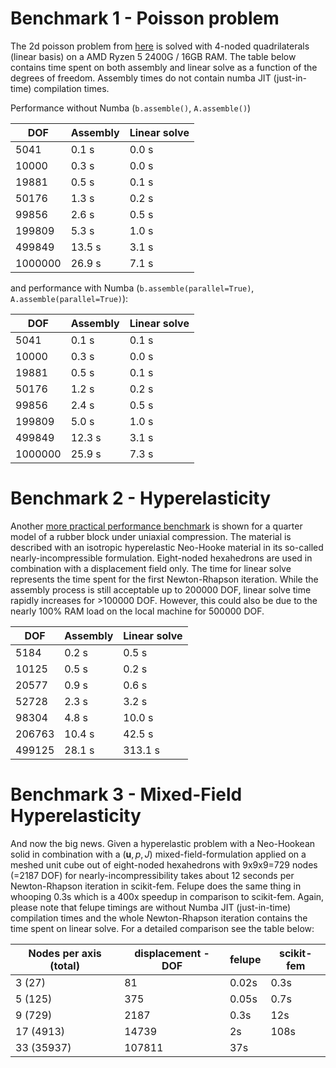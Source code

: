 # Benchmark 1 - Poisson problem
The 2d poisson problem from [here](https://github.com/adtzlr/felupe/blob/main/scripts/script_performance_poisson.py) is solved with 4-noded quadrilaterals (linear basis) on a AMD Ryzen 5 2400G / 16GB RAM. The table below contains time spent on both assembly and linear solve as a function of the degrees of freedom. Assembly times do not contain numba JIT (just-in-time) compilation times.

Performance without Numba (`b.assemble()`, `A.assemble()`)

|   DOF   | Assembly | Linear solve |
| ------- | -------- | ------------ |
|    5041 |   0.1 s  |     0.0 s    |
|   10000 |   0.3 s  |     0.0 s    |
|   19881 |   0.5 s  |     0.1 s    |
|   50176 |   1.3 s  |     0.2 s    |
|   99856 |   2.6 s  |     0.5 s    |
|  199809 |   5.3 s  |     1.0 s    |
|  499849 |  13.5 s  |     3.1 s    |
| 1000000 |  26.9 s  |     7.1 s    |


and performance with Numba (`b.assemble(parallel=True)`, `A.assemble(parallel=True)`):

|   DOF   | Assembly | Linear solve |
| ------- | -------- | ------------ |
|    5041 |   0.1 s  |     0.1 s    |
|   10000 |   0.3 s  |     0.0 s    |
|   19881 |   0.5 s  |     0.1 s    |
|   50176 |   1.2 s  |     0.2 s    |
|   99856 |   2.4 s  |     0.5 s    |
|  199809 |   5.0 s  |     1.0 s    |
|  499849 |  12.3 s  |     3.1 s    |
| 1000000 |  25.9 s  |     7.3 s    |

# Benchmark 2 - Hyperelasticity

Another [more practical performance benchmark](https://github.com/adtzlr/felupe/blob/main/scripts/script_performance_neohooke.py) is shown for a quarter model of a rubber block under uniaxial compression. The material is described with an isotropic hyperelastic Neo-Hooke material in its so-called nearly-incompressible formulation. Eight-noded hexahedrons are used in combination with a displacement field only. The time for linear solve represents the time spent for the first Newton-Rhapson iteration. While the assembly process is still acceptable up to 200000 DOF, linear solve time rapidly increases for >100000 DOF. However, this could also be due to the nearly 100% RAM load on the local machine for 500000 DOF.

|   DOF   | Assembly | Linear solve |
| ------- | -------- | ------------ |
|    5184 |   0.2 s  |     0.5 s    |
|   10125 |   0.5 s  |     0.2 s    |
|   20577 |   0.9 s  |     0.6 s    |
|   52728 |   2.3 s  |     3.2 s    |
|   98304 |   4.8 s  |    10.0 s    |
|  206763 |  10.4 s  |    42.5 s    |
|  499125 |  28.1 s  |   313.1 s    |

# Benchmark 3 - Mixed-Field Hyperelasticity

And now the big news. Given a hyperelastic problem with a Neo-Hookean solid in combination with a $(\bm{u},p,J)$ mixed-field-formulation applied on a meshed unit cube out of eight-noded hexahedrons with 9x9x9=729 nodes (=2187 DOF) for nearly-incompressibility takes about 12 seconds per Newton-Rhapson iteration in scikit-fem. Felupe does the same thing in whooping 0.3s which is a 400x speedup in comparison to scikit-fem. Again, please note that felupe timings are without Numba JIT (just-in-time) compilation times and the whole Newton-Rhapson iteration contains the time spent on linear solve. For a detailed comparison see the table below:

|   Nodes per axis (total) | displacement - DOF | felupe | scikit-fem |
| ------------------------ | ------------------ | ------ | ---------- |
|         3    (27)        |         81         |  0.02s |    0.3s    |
|         5   (125)        |        375         |  0.05s |    0.7s    |
|         9   (729)        |       2187         |   0.3s |     12s    |
|        17  (4913)        |      14739         |     2s |    108s    |
|        33 (35937)        |     107811         |    37s |            |
